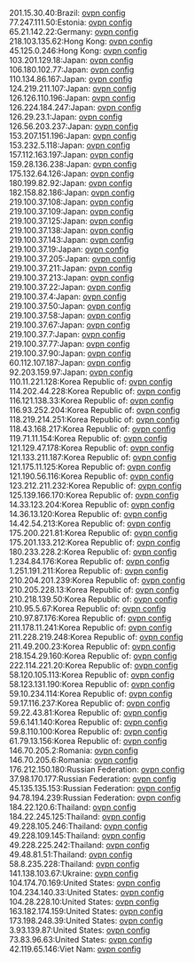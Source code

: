 201.15.30.40:Brazil: [ovpn config](vpn/201_15_30_40.ovpn)  
77.247.111.50:Estonia: [ovpn config](vpn/77_247_111_50.ovpn)  
65.21.142.22:Germany: [ovpn config](vpn/65_21_142_22.ovpn)  
218.103.135.62:Hong Kong: [ovpn config](vpn/218_103_135_62.ovpn)  
45.125.0.246:Hong Kong: [ovpn config](vpn/45_125_0_246.ovpn)  
103.201.129.18:Japan: [ovpn config](vpn/103_201_129_18.ovpn)  
106.180.102.77:Japan: [ovpn config](vpn/106_180_102_77.ovpn)  
110.134.86.167:Japan: [ovpn config](vpn/110_134_86_167.ovpn)  
124.219.211.107:Japan: [ovpn config](vpn/124_219_211_107.ovpn)  
126.126.110.196:Japan: [ovpn config](vpn/126_126_110_196.ovpn)  
126.224.184.247:Japan: [ovpn config](vpn/126_224_184_247.ovpn)  
126.29.23.1:Japan: [ovpn config](vpn/126_29_23_1.ovpn)  
126.56.203.237:Japan: [ovpn config](vpn/126_56_203_237.ovpn)  
153.207.151.196:Japan: [ovpn config](vpn/153_207_151_196.ovpn)  
153.232.5.118:Japan: [ovpn config](vpn/153_232_5_118.ovpn)  
157.112.163.197:Japan: [ovpn config](vpn/157_112_163_197.ovpn)  
159.28.136.238:Japan: [ovpn config](vpn/159_28_136_238.ovpn)  
175.132.64.126:Japan: [ovpn config](vpn/175_132_64_126.ovpn)  
180.199.82.92:Japan: [ovpn config](vpn/180_199_82_92.ovpn)  
182.158.82.186:Japan: [ovpn config](vpn/182_158_82_186.ovpn)  
219.100.37.108:Japan: [ovpn config](vpn/219_100_37_108.ovpn)  
219.100.37.109:Japan: [ovpn config](vpn/219_100_37_109.ovpn)  
219.100.37.125:Japan: [ovpn config](vpn/219_100_37_125.ovpn)  
219.100.37.138:Japan: [ovpn config](vpn/219_100_37_138.ovpn)  
219.100.37.143:Japan: [ovpn config](vpn/219_100_37_143.ovpn)  
219.100.37.19:Japan: [ovpn config](vpn/219_100_37_19.ovpn)  
219.100.37.205:Japan: [ovpn config](vpn/219_100_37_205.ovpn)  
219.100.37.211:Japan: [ovpn config](vpn/219_100_37_211.ovpn)  
219.100.37.213:Japan: [ovpn config](vpn/219_100_37_213.ovpn)  
219.100.37.22:Japan: [ovpn config](vpn/219_100_37_22.ovpn)  
219.100.37.4:Japan: [ovpn config](vpn/219_100_37_4.ovpn)  
219.100.37.50:Japan: [ovpn config](vpn/219_100_37_50.ovpn)  
219.100.37.58:Japan: [ovpn config](vpn/219_100_37_58.ovpn)  
219.100.37.67:Japan: [ovpn config](vpn/219_100_37_67.ovpn)  
219.100.37.7:Japan: [ovpn config](vpn/219_100_37_7.ovpn)  
219.100.37.77:Japan: [ovpn config](vpn/219_100_37_77.ovpn)  
219.100.37.90:Japan: [ovpn config](vpn/219_100_37_90.ovpn)  
60.112.107.187:Japan: [ovpn config](vpn/60_112_107_187.ovpn)  
92.203.159.97:Japan: [ovpn config](vpn/92_203_159_97.ovpn)  
110.11.221.128:Korea Republic of: [ovpn config](vpn/110_11_221_128.ovpn)  
114.202.44.228:Korea Republic of: [ovpn config](vpn/114_202_44_228.ovpn)  
116.121.138.33:Korea Republic of: [ovpn config](vpn/116_121_138_33.ovpn)  
116.93.252.204:Korea Republic of: [ovpn config](vpn/116_93_252_204.ovpn)  
118.219.214.251:Korea Republic of: [ovpn config](vpn/118_219_214_251.ovpn)  
118.43.168.217:Korea Republic of: [ovpn config](vpn/118_43_168_217.ovpn)  
119.71.11.154:Korea Republic of: [ovpn config](vpn/119_71_11_154.ovpn)  
121.129.47.178:Korea Republic of: [ovpn config](vpn/121_129_47_178.ovpn)  
121.133.211.187:Korea Republic of: [ovpn config](vpn/121_133_211_187.ovpn)  
121.175.11.125:Korea Republic of: [ovpn config](vpn/121_175_11_125.ovpn)  
121.190.56.116:Korea Republic of: [ovpn config](vpn/121_190_56_116.ovpn)  
123.212.211.232:Korea Republic of: [ovpn config](vpn/123_212_211_232.ovpn)  
125.139.166.170:Korea Republic of: [ovpn config](vpn/125_139_166_170.ovpn)  
14.33.123.204:Korea Republic of: [ovpn config](vpn/14_33_123_204.ovpn)  
14.36.13.120:Korea Republic of: [ovpn config](vpn/14_36_13_120.ovpn)  
14.42.54.213:Korea Republic of: [ovpn config](vpn/14_42_54_213.ovpn)  
175.200.221.81:Korea Republic of: [ovpn config](vpn/175_200_221_81.ovpn)  
175.201.133.212:Korea Republic of: [ovpn config](vpn/175_201_133_212.ovpn)  
180.233.228.2:Korea Republic of: [ovpn config](vpn/180_233_228_2.ovpn)  
1.234.84.176:Korea Republic of: [ovpn config](vpn/1_234_84_176.ovpn)  
1.251.191.211:Korea Republic of: [ovpn config](vpn/1_251_191_211.ovpn)  
210.204.201.239:Korea Republic of: [ovpn config](vpn/210_204_201_239.ovpn)  
210.205.228.13:Korea Republic of: [ovpn config](vpn/210_205_228_13.ovpn)  
210.218.139.50:Korea Republic of: [ovpn config](vpn/210_218_139_50.ovpn)  
210.95.5.67:Korea Republic of: [ovpn config](vpn/210_95_5_67.ovpn)  
210.97.87.176:Korea Republic of: [ovpn config](vpn/210_97_87_176.ovpn)  
211.178.11.241:Korea Republic of: [ovpn config](vpn/211_178_11_241.ovpn)  
211.228.219.248:Korea Republic of: [ovpn config](vpn/211_228_219_248.ovpn)  
211.49.200.23:Korea Republic of: [ovpn config](vpn/211_49_200_23.ovpn)  
218.154.29.160:Korea Republic of: [ovpn config](vpn/218_154_29_160.ovpn)  
222.114.221.20:Korea Republic of: [ovpn config](vpn/222_114_221_20.ovpn)  
58.120.105.113:Korea Republic of: [ovpn config](vpn/58_120_105_113.ovpn)  
58.123.131.190:Korea Republic of: [ovpn config](vpn/58_123_131_190.ovpn)  
59.10.234.114:Korea Republic of: [ovpn config](vpn/59_10_234_114.ovpn)  
59.17.116.237:Korea Republic of: [ovpn config](vpn/59_17_116_237.ovpn)  
59.22.43.81:Korea Republic of: [ovpn config](vpn/59_22_43_81.ovpn)  
59.6.141.140:Korea Republic of: [ovpn config](vpn/59_6_141_140.ovpn)  
59.8.110.100:Korea Republic of: [ovpn config](vpn/59_8_110_100.ovpn)  
61.79.13.156:Korea Republic of: [ovpn config](vpn/61_79_13_156.ovpn)  
146.70.205.2:Romania: [ovpn config](vpn/146_70_205_2.ovpn)  
146.70.205.6:Romania: [ovpn config](vpn/146_70_205_6.ovpn)  
176.212.150.180:Russian Federation: [ovpn config](vpn/176_212_150_180.ovpn)  
37.98.170.177:Russian Federation: [ovpn config](vpn/37_98_170_177.ovpn)  
45.135.135.153:Russian Federation: [ovpn config](vpn/45_135_135_153.ovpn)  
94.78.194.239:Russian Federation: [ovpn config](vpn/94_78_194_239.ovpn)  
184.22.120.6:Thailand: [ovpn config](vpn/184_22_120_6.ovpn)  
184.22.245.125:Thailand: [ovpn config](vpn/184_22_245_125.ovpn)  
49.228.105.246:Thailand: [ovpn config](vpn/49_228_105_246.ovpn)  
49.228.109.145:Thailand: [ovpn config](vpn/49_228_109_145.ovpn)  
49.228.225.242:Thailand: [ovpn config](vpn/49_228_225_242.ovpn)  
49.48.81.51:Thailand: [ovpn config](vpn/49_48_81_51.ovpn)  
58.8.235.228:Thailand: [ovpn config](vpn/58_8_235_228.ovpn)  
141.138.103.67:Ukraine: [ovpn config](vpn/141_138_103_67.ovpn)  
104.174.70.169:United States: [ovpn config](vpn/104_174_70_169.ovpn)  
104.234.140.33:United States: [ovpn config](vpn/104_234_140_33.ovpn)  
104.28.228.10:United States: [ovpn config](vpn/104_28_228_10.ovpn)  
163.182.174.159:United States: [ovpn config](vpn/163_182_174_159.ovpn)  
173.198.248.39:United States: [ovpn config](vpn/173_198_248_39.ovpn)  
3.93.139.87:United States: [ovpn config](vpn/3_93_139_87.ovpn)  
73.83.96.63:United States: [ovpn config](vpn/73_83_96_63.ovpn)  
42.119.65.146:Viet Nam: [ovpn config](vpn/42_119_65_146.ovpn)  
